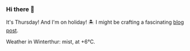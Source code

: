 ### Hi there :wave:

It's Thursday! And I'm on holiday! :desert_island: I might be crafting a fascinating [blog post](https://benjaminwuethrich.dev).

Weather in Winterthur: mist, at +6°C.
